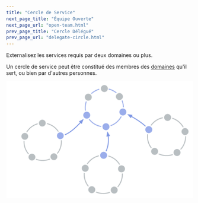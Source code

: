 ```yaml
---
title: "Cercle de Service"
next_page_title: "Équipe Ouverte"
next_page_url: "open-team.html"
prev_page_title: "Cercle Délégué"
prev_page_url: "delegate-circle.html"
---
```



<div class="card summary"><div class="card-body">Externalisez les services requis par deux domaines ou plus.
</div></div>

Un cercle de service peut être constitué des membres des <a href="glossary.html#entry-domain" class="glossary-tooltip" data-toggle="tooltip" title="Domaine: Une zone de responsabilité et d&#x27;autorité bien délimitée au sein d&#x27;une organisation.">domaines</a> qu'il sert, ou bien par d'autres personnes.

![Cercle de Service](img/structural-patterns/service-circle.png)
